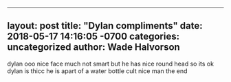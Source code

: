 ------
layout: post
title:  "Dylan compliments"
date:   2018-05-17 14:16:05 -0700
categories: uncategorized
author: Wade Halvorson
---
dylan
ooo nice face
much not smart
but he has nice round head so its ok
dylan is thicc
he is apart of a water bottle cult nice man
the end
